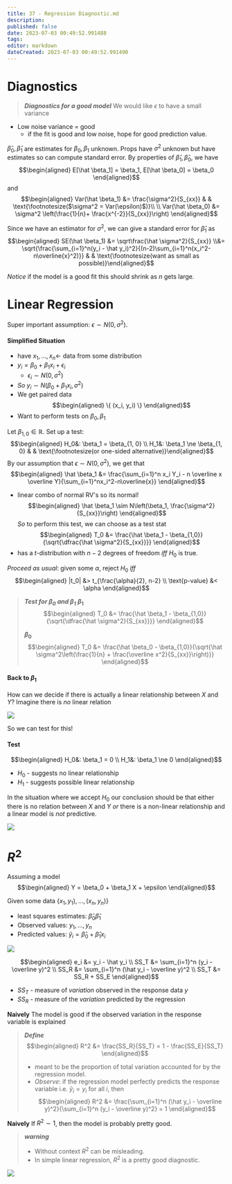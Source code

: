 ```yaml
---
title: 37 - Regression Diagnostic.md
description:
published: false
date: 2023-07-03 00:49:52.991488
tags:
editor: markdown
dateCreated: 2023-07-03 00:49:52.991490
---
```


# Diagnostics
> ***Diagnostics for a good model***
> We would like $\epsilon$ to have a small variance

- Low noise variance = good
    - if the fit is good and low noise, hope for good prediction value.

$\hat \beta_0, \hat \beta_1$ are estimates for $\beta_0, \beta_1$ unknown. Props have $\sigma^2$ unknown but have estimates so can compute standard error. By properties of $\hat \beta_1, \hat \beta_0$, we have
$$\begin{aligned}
    E[\hat \beta_1] = \beta_1, E[\hat \beta_0] = \beta_0
\end{aligned}$$
and
$$\begin{aligned}
    Var(\hat \beta_1)
    &=
        \frac{\sigma^2}{S_{xx}} 
    & & \text{\footnotesize($\sigma^2 = Var(\epsilon)$)}\\ \\
    Var(\hat \beta_0)
    &=
        \sigma^2 \left(\frac{1}{n}+ \frac{x^{-2}}{S_{xx}}\right)
\end{aligned}$$

Since we have an estimator for $\sigma^2$, we can give a standard error for $\hat \beta_1$ as
$$\begin{aligned}
    SE(\hat \beta_1)
    &=
        \sqrt\frac{\hat \sigma^2}{S_{xx}}
    \\&= 
        \sqrt{\frac{\sum_{i=1}^n(y_i - \hat y_i)^2}{(n-2)\sum_{i=1}^n(x_i^2-n\overline{x}^2)}}
& & \text{\footnotesize(want as small as possible)}\end{aligned}$$

*Notice* if the model is a good fit this should shrink as $n$ gets large.

# Linear Regression
Super important assumption: $\epsilon \sim N(0, \sigma^2)$.

#### Simplified Situation
- have $x_1, \dots, x_n \leftarrow$ data from some distribution
- $y_i = \beta_0 + \beta_1 x_i + \epsilon_i$
    - $\epsilon_i \sim N(0, \sigma^2)$
- *So* $y_i \sim N(\beta_0 + \beta_1 x_i, \sigma^2)$
- We get paired data
$$\begin{aligned}
    \{ (x_i, y_i) \}
\end{aligned}$$
- Want to perform tests on $\beta_0, \beta_1$

Let $\beta_{1,0} \in \mathbb{R}$.
Set up a test:
$$\begin{aligned}
    H_0&: \beta_1 = \beta_{1, 0} \\
    H_1&: \beta_1 \ne \beta_{1, 0} 
& & \text{\footnotesize(or one-sided alternative)}\end{aligned}$$
By our assumption that $\epsilon \sim N(0, \sigma^2)$, we get that
$$\begin{aligned}
    \hat \beta_1
    &=
        \frac{\sum_{i=1}^n x_i Y_i - n \overline x \overline Y}{\sum_{i=1}^nx_i^2-n\overline{x}}
\end{aligned}$$
- linear combo of normal RV's so its normal!
$$\begin{aligned}
    \hat \beta_1 \sim N\left(\beta_1, \frac{\sigma^2}{S_{xx}}\right)
\end{aligned}$$
*So* to perform this test, we can choose as a test stat
$$\begin{aligned}
    T_0
    &=
        \frac{\hat \beta_1 - \beta_{1,0}}{\sqrt{\dfrac{\hat \sigma^2}{S_{xx}}}}
\end{aligned}$$
- has a $t$-distribution with $n-2$ degrees of freedom *iff* $H_0$ is true.

*Proceed as usual*: given some $\alpha$, reject $H_0$ *iff*
$$\begin{aligned}
    |t_0| &> t_{\frac{\alpha}{2}, n-2} \\
    \text{p-value} &< \alpha
\end{aligned}$$

> ***Test for $\beta_0$ and $\beta_1$***
> **$\beta_1$**
> $$\begin{aligned}
>     T_0
>     &=
>         \frac{\hat \beta_1 - \beta_{1,0}}{\sqrt{\dfrac{\hat \sigma^2}{S_{xx}}}}
> \end{aligned}$$
> 
> **$\beta_0$**
> $$\begin{aligned}
>     T_0
>     &=
>         \frac{\hat \beta_0 - \beta_{1,0}}{\sqrt{\hat \sigma^2\left(\frac{1}{n} + \frac{\overline x^2}{S_{xx}}\right)}}
> \end{aligned}$$

#### Back to $\beta_1$
How can we decide if there is actually a linear relationship between $X$ and $Y$?
Imagine there is *no* linear relation


![](/images/20230702003123.png)

So we can test for this!

#### Test
$$\begin{aligned}
    H_0&: \beta_1 = 0 \\
    H_1&: \beta_1 \ne 0
\end{aligned}$$
- $H_0$ - suggests no linear relationship
- $H_1$ - suggests possible linear relationship

In the situation where we accept $H_0$ our conclusion should be that either there is no  relation between $X$ and $Y$ *or* there is a non-linear relationship and a linear model is *not* predictive.


![](/images/20230702003136.png)

# $R^2$
Assuming a model
$$\begin{aligned}
    Y = \beta_0 + \beta_1 X + \epsilon
\end{aligned}$$

Given some data $\{x_1, y_1), \dots, (x_n, y_n)\}$
- least squares estimates: $\hat \beta_0 \hat \beta_1$
- Observed values: $y_1, \dots, y_n$
- Predicted values: $\hat y_i = \hat \beta_0 + \hat \beta_1 x_i$

![](/images/20230702003156.png)

$$\begin{aligned}
    e_i &= y_i - \hat y_i \\
    SS_T &= \sum_{i=1}^n (y_i - \overline y)^2 \\
    SS_R &= \sum_{i=1}^n (\hat y_i - \overline y)^2 \\
    SS_T &= SS_R + SS_E
\end{aligned}$$
- $SS_T$ - measure of *variation* observed in the response data $y$
- $SS_R$ - measure of  the *variation* predicted by the regression

**Naively**
The model is good if the observed variation in the response variable is explained

> ***Define***
> $$\begin{aligned}
>     R^2
>     &=
>         \frac{SS_R}{SS_T} = 1 - \frac{SS_E}{SS_T}
> \end{aligned}$$
> - meant to be the proportion of total variation accounted for by the regression model.
> - *Observe*: if the regression model perfectly predicts the response variable i.e. $\hat y_i = y_i$ for all $i$, then
> $$\begin{aligned}
>     R^2 &= \frac{\sum_{i=1}^n (\hat y_i - \overline y)^2}{\sum_{i=1}^n (y_i - \overline y)^2} = 1
> \end{aligned}$$

**Naively**
If $R^2 \sim 1$, then the model is probably pretty good.

> ***warning***
> - Without context $R^2$ can be misleading.
> - In simple linear regression, $R^2$ is a pretty good diagnostic.


![](/images/20230702003212.png)


